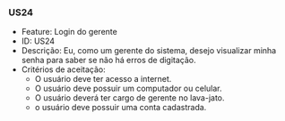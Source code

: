 ### US24

- Feature: Login do gerente
- ID: US24
- Descrição: Eu, como um gerente do sistema, desejo visualizar minha senha para saber se não há erros de digitação.
- Critérios de aceitação:
  * O usuário deve ter acesso a internet.
  * O usuário deve possuir um computador ou celular.
  * O usuário deverá ter cargo de gerente no lava-jato.
  * o usuário deve possuir uma conta cadastrada.
